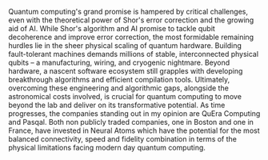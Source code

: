 Quantum computing's grand promise is hampered by critical challenges, even with the theoretical power of Shor's error correction and the growing aid of AI. While Shor's algorithm and AI promise to tackle qubit decoherence and improve error correction, the most formidable remaining hurdles lie in the sheer physical scaling of quantum hardware. Building fault-tolerant machines demands millions of stable, interconnected physical qubits – a manufacturing, wiring, and cryogenic nightmare. Beyond hardware, a nascent software ecosystem still grapples with developing breakthrough algorithms and efficient compilation tools. Ultimately, overcoming these engineering and algorithmic gaps, alongside the astronomical costs involved, is crucial for quantum computing to move beyond the lab and deliver on its transformative potential.
As time progresses, the companies standing out in my opinion are QuEra Computing and Pasqal. Both non publicly traded companies, one in Boston and one in France, have invested in Neural Atoms which have the potential for the most balanced connectivity, speed and fidelity combination in terms of the physical limitations facing modern day quantum computing.

